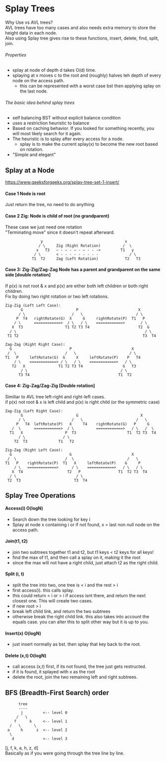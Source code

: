 # Splay Trees
Why Use vs AVL trees?   
AVL trees have too many cases and also needs extra memory to store the height data in each node.   
Also using Splay tree gives rise to these functions, insert, delete, find, split, join.

###### Properties
* splay at node of depth d takes O(d) time.
* splaying at x moves c to the root and (roughly) halves teh depth of every node on the access path. 
  * this can be represented with a worst case bst then applying splay on the last node.

###### The basic idea behind splay trees
* self balancing BST without explicit balance condition
* uses a restriction heuristic to balance
* Based on caching behavior. If you looked for something recently, you will most likely search for it again.
* The heuristic is to splay after every access for a node. 
  * splay is to make the current splay(x) to become the new root based on rotation.
* "Simple and elegant"

## Splay at a Node
https://www.geeksforgeeks.org/splay-tree-set-1-insert/
#### Case 1 Node is root
Just return the tree, no need to do anything
#### Case 2 Zig: Node is child of root (no grandparent)
These case we just need one rotation  
"Terminating move" since it doesn't repeat afterward.    
```
                y                                     x
               / \     Zig (Right Rotation)          /  \
              x   T3   – - – - – - – - - ->         T1   y 
             / \       < - - - - - - - - -              / \
            T1  T2     Zag (Left Rotation)            T2   T3
```
#### Case 3: Zig-Zig/Zag-Zag Node has a parent and grandparent on the same side [double rotation]
If p(x) is not root & x and p(x) are either both left children or both right children.  
Fix by doing two right rotation or two left rotations.  
```
Zig-Zig (Left Left Case):
       G                        P                           X       
      / \                     /   \                        / \      
     P  T4   rightRotate(G)  X     G     rightRotate(P)  T1   P     
    / \      ============>  / \   / \    ============>       / \    
   X  T3                   T1 T2 T3 T4                      T2  G
  / \                                                          / \ 
 T1 T2                                                        T3  T4 

Zag-Zag (Right Right Case):
  G                          P                           X       
 /  \                      /   \                        / \      
T1   P     leftRotate(G)  G     X     leftRotate(P)    P   T4
    / \    ============> / \   / \    ============>   / \   
   T2   X               T1 T2 T3 T4                  G   T3
       / \                                          / \ 
      T3 T4                                        T1  T2
```
#### Case 4: Zig-Zag/Zag-Zig [Double rotation]
Similiar to AVL tree left-right and right-left cases.  
if p(x) not root & x is left child and p(x) is right child (or the symmetric case)  
```
Zag-Zig (Left Right Case):
       G                        G                            X       
      / \                     /   \                        /   \      
     P   T4  leftRotate(P)   X     T4    rightRotate(G)   P     G     
   /  \      ============>  / \          ============>   / \   /  \    
  T1   X                   P  T3                       T1  T2 T3  T4 
      / \                 / \                                       
    T2  T3              T1   T2                                     

Zig-Zag (Right Left Case):
  G                          G                           X       
 /  \                      /  \                        /   \      
T1   P    rightRotate(P)  T1   X     leftRotate(P)    G     P
    / \   =============>      / \    ============>   / \   / \   
   X  T4                    T2   P                 T1  T2 T3  T4
  / \                           / \                
 T2  T3                        T3  T4  
```

## Splay Tree Operations
#### Access(i) O(logN)
* Search down the tree looking for key i
* Splay at node x containing i or if not found, x = last non null node on the access path.

#### Join(t1, t2)
* join two subtrees together t1 and t2, but t1 keys < t2 keys for all keys!
* find the max of t1, and then call a splay on it, making it the root
* since the max will not have a right child, just attach t2 as the right child.

#### Split (i, t)
* split the tree into two, one tree is < i and the rest > i
* first access(i). this calls splay. 
 * this could return < i or > i if access isnt there, and return the next closest one. This will create two cases.
 * if new root > i
  * break left child link, and return the two subtrees
 * otherwise break the right child link. this also takes into account the equals case. you can alter this to split other way but it is up to you.

#### Insert(x) O(logN)
* just insert normally as bst. then splay that key back to the root. 

#### Delete (x,t) O(logN)
* call access (x,t) first, if its not found, the tree just gets restructed. 
* if it is found, it splayed with x as the root
* delete the root, join the two remaining left and right subtrees.


##  BFS (Breadth-First Search) order
```
      tree
      ----
       j         <-- level 0
     /   \
    f      k     <-- level 1
  /   \      \
 a     h      z  <-- level 2
  \
   d             <-- level 3
```
[j, f, k, a, h, z, d]  
Basically as if you were going through the tree line by line.